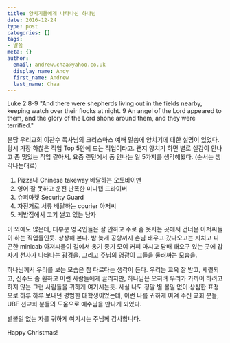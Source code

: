 ```yaml
---
title: 양치기들에게 나타나신 하나님
date: 2016-12-24
type: post
categories: []
tags:
- 말씀
meta: {}
author:
  email: andrew.chaa@yahoo.co.uk
  display_name: Andy
  first_name: Andrew
  last_name: Chaa
---
```

Luke 2:8-9 "And there were shepherds living out in the fields nearby, keeping watch over their flocks at night. 9 An angel of the Lord appeared to them, and the glory of the Lord shone around them, and they were terrified."

분당 우리교회 이찬수 목사님의 크리스마스 예배 말씀에 양치기에 대한 설명이 있었다. 당시 가장 하찮은 직업 Top 5안에 드는 직업이라고. 왠지 양치기 하면 별로 실감이 안나고 좀 멋있는 직업 같아서, 요즘 런던에서 폼 안나는 일 5가지를 생각해봤다. (순서는 생각나는대로)

1. Pizza나 Chinese takeway 배달하는 오토바이맨
2. 영어 잘 못하고 운전 난폭한 미니캡 드라이버
3. 슈퍼마켓 Security Guard
4. 자전거로 서류 배달하는 courier 아저씨
5. 케밥집에서 고기 썰고 있는 남자

이 외에도 많은데, 대부분 영국인들은 잘 안하고 주로 좀 못사는 곳에서 건너온 아저씨들이 하는 직업들인듯. 상상해 본다. 밤 늦게 공항끼지 손님 태우고 갔다오고는 지치고 피곤한 minicab 아저씨들이 길에서 옹기 종기 모여 커피 마시고 담배 태오구 있는 곳에 갑자기 천사가 나타나는 광경을. 그리고 주님의 영광이 그들을 둘러싸는 모습을.

하나님께서 우리를 보는 모습은 참 다르다는 생각이 든다. 우리는 교육 잘 받고, 세련되고, 신수도 좀 훤하고 이런 사람들에게 끌리지만, 하나님은 오히려 우리가 가까이 하려고 하지 않는 그런 사람들을 귀하게 여기시는듯. 사실 나도 정말 별 볼일 없이 상심한 표정으로 하루 하루 보내던 평범한 대학생이었는데, 이런 나를 귀하게 여겨 주신 교회 분들, UBF 선교회 분들의 도움으로 예수님을 만나게 되었다.

별볼일 없는 자를 귀하게 여기시는 주님께 감사합니다.

Happy Christmas!
